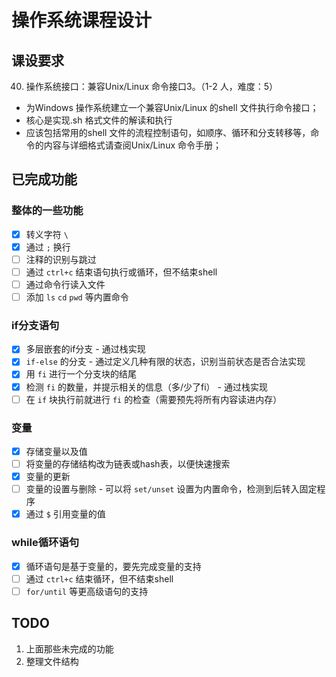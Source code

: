 # 操作系统课程设计
## 课设要求
40. 操作系统接口：兼容Unix/Linux 命令接口3。（1-2 人，难度：5）
- 为Windows 操作系统建立一个兼容Unix/Linux 的shell 文件执行命令接口；
- 核心是实现.sh 格式文件的解读和执行
- 应该包括常用的shell 文件的流程控制语句，如顺序、循环和分支转移等，命令的内容与详细格式请查阅Unix/Linux 命令手册；

## 已完成功能
### 整体的一些功能

- [x] 转义字符 `\` 
- [x] 通过 `;` 换行
- [ ] 注释的识别与跳过
- [ ] 通过 `ctrl+c` 结束语句执行或循环，但不结束shell
- [ ] 通过命令行读入文件
- [ ] 添加 `ls` `cd` `pwd` 等内置命令
### if分支语句

- [x] 多层嵌套的if分支 - 通过栈实现
- [x] `if-else` 的分支 - 通过定义几种有限的状态，识别当前状态是否合法实现
- [x] 用 `fi` 进行一个分支块的结尾
- [x] 检测 `fi` 的数量，并提示相关的信息（多/少了fi） - 通过栈实现
- [ ] 在 `if` 块执行前就进行 `fi` 的检查（需要预先将所有内容读进内存）
### 变量

- [x] 存储变量以及值
- [ ] 将变量的存储结构改为链表或hash表，以便快速搜索
- [x] 变量的更新
- [ ] 变量的设置与删除 - 可以将 `set/unset` 设置为内置命令，检测到后转入固定程序
- [x] 通过 `$` 引用变量的值
### while循环语句

- [x] 循环语句是基于变量的，要先完成变量的支持
- [ ] 通过 `ctrl+c` 结束循环，但不结束shell
- [ ] `for/until` 等更高级语句的支持

## TODO
1. 上面那些未完成的功能
2. 整理文件结构
